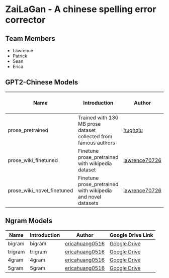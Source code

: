# ZaiLaGan - A chinese spelling error corrector

## Team Members
- Lawrence
- Patrick
- Sean
- Erica

## GPT2-Chinese Models
| Name | Introduction | Author | Google Drive Link |
| ------------ | ------------ | ------------ | ------------ |
| prose_pretrained | Trained with 130 MB prose dataset collected from famous authors | [hughqiu](https://github.com/hughqiu "hughqiu") | [Google Drive](https://drive.google.com/file/d/1EYWukXBIR8bUEzLQhYqjTfOh-HAtExXS/view?usp=sharing) |
| prose_wiki_finetuned | Finetune prose_pretrained with wikipedia dataset | [lawrence70726](https://github.com/lawrence70726) | [Google Drive](https://drive.google.com/file/d/1n4xR3jCZO-BBA2_ZuN_IXTIGucx6xuLg/view?usp=sharing) |
| prose_wiki_novel_finetuned | Finetune prose_pretrained with wikipedia and novel datasets | [lawrence70726](https://github.com/lawrence70726) | [Google Drive](https://drive.google.com/file/d/1YyGRBQnriuOv-kTpaR9QcYfuqG1hQ0h0/view?usp=sharing) |


## Ngram Models
| Name | Introduction | Author | Google Drive Link |
| ------------ | ------------ | ------------ | ------------ |
| bigram | bigram | [ericahuang0516](https://github.com/ericahuang0516) | [Google Drive](https://drive.google.com/file/d/1kLe5WidWVjGRkuXwKACVp2lIDYvu7805/view?usp=sharing) |
| trigram | trigram | [ericahuang0516](https://github.com/ericahuang0516) | [Google Drive](https://drive.google.com/file/d/1vu3bBauvFzPVCxRCnnJuRXZ-TCh2l6my/view?usp=sharing) |
| 4gram | 4gram | [ericahuang0516](https://github.com/ericahuang0516) | [Google Drive](https://drive.google.com/file/d/1YyGRBQnriuOv-kTpaR9QcYfuqG1hQ0h0/view?usp=sharing) |
| 5gram | 5gram | [ericahuang0516](https://github.com/ericahuang0516) | [Google Drive](https://drive.google.com/file/d/1qHa469fuFE9yyAXNNyNcyqfRCiXBbLWy/view?usp=sharing) |
